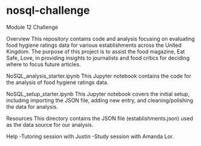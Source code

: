 # nosql-challenge
Module 12 Challenge

Overview
This repository contains code and analysis focusing on evaluating food hygiene ratings data for various establishments across the United Kingdom. The purpose of this project is to assist the food magazine, Eat Safe, Love, in providing insights to journalists and food critics for deciding where to focus future articles.

NoSQL_analysis_starter.ipynb
This Jupyter notebook contains the code for the analysis of food hygiene ratings data.

NoSQL_setup_starter.ipynb
This Jupyter notebook covers the initial setup, including importing the JSON file, adding new entry, and cleaning/polishing the data for analysis.

Resources
This directory contains the JSON file (establishments.json) used as the data source for our analysis.

Help
-Tutoring session with Justin -Study session with Amanda Lor.
